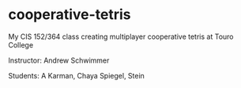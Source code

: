 cooperative-tetris
==================

My CIS 152/364 class creating multiplayer cooperative tetris at Touro College

Instructor: Andrew Schwimmer

Students: A Karman,
Chaya Spiegel,
Stein


